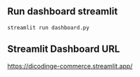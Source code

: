 ## Run dashboard streamlit
`streamlit run dashboard.py`

## Streamlit Dashboard URL
https://dicodinge-commerce.streamlit.app/
